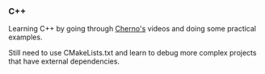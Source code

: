### C++
Learning C++ by going through [Cherno's](https://www.youtube.com/watch?v=18c3MTX0PK0&list=PLlrATfBNZ98dudnM48yfGUldqGD0S4FFb&index=2) videos and doing some practical examples.

Still need to use CMakeLists.txt and learn to debug more complex projects that have external dependencies. 
